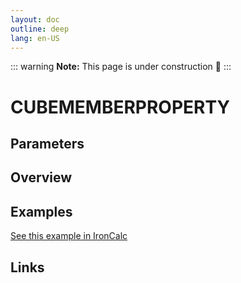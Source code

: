 ```yaml
---
layout: doc
outline: deep
lang: en-US
---
```


::: warning
**Note:** This page is under construction 🚧
:::

# CUBEMEMBERPROPERTY

## Parameters

## Overview

## Examples

[See this example in IronCalc](https://app.ironcalc.com/?filename=cubememberproperty)

## Links